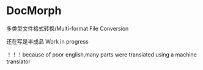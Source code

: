 # DocMorph
多类型文件格式转换/Multi-format File Conversion


还在写是半成品
Work in progress

！！！because of poor english,many parts were translated using a machine translator
